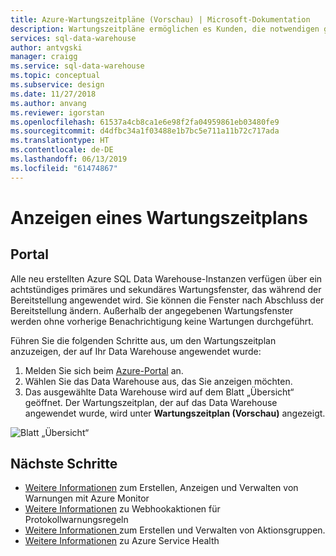 ```yaml
---
title: Azure-Wartungszeitpläne (Vorschau) | Microsoft-Dokumentation
description: Wartungszeitpläne ermöglichen es Kunden, die notwendigen geplanten Wartungsereignisse in ihre Planungen einzubeziehen, mit denen der Azure SQL Data Warehouse-Dienst neue Features, Upgrades und Patches einführt.
services: sql-data-warehouse
author: antvgski
manager: craigg
ms.service: sql-data-warehouse
ms.topic: conceptual
ms.subservice: design
ms.date: 11/27/2018
ms.author: anvang
ms.reviewer: igorstan
ms.openlocfilehash: 61537a4cb8ca1e6e98f2fa04959861eb03480fe9
ms.sourcegitcommit: d4dfbc34a1f03488e1b7bc5e711a11b72c717ada
ms.translationtype: HT
ms.contentlocale: de-DE
ms.lasthandoff: 06/13/2019
ms.locfileid: "61474867"
---
```

# <a name="view-a-maintenance-schedule"></a>Anzeigen eines Wartungszeitplans 

## <a name="portal"></a>Portal

Alle neu erstellten Azure SQL Data Warehouse-Instanzen verfügen über ein achtstündiges primäres und sekundäres Wartungsfenster, das während der Bereitstellung angewendet wird. Sie können die Fenster nach Abschluss der Bereitstellung ändern. Außerhalb der angegebenen Wartungsfenster werden ohne vorherige Benachrichtigung keine Wartungen durchgeführt.

Führen Sie die folgenden Schritte aus, um den Wartungszeitplan anzuzeigen, der auf Ihr Data Warehouse angewendet wurde:

1.  Melden Sie sich beim [Azure-Portal](https://portal.azure.com/) an.
2.  Wählen Sie das Data Warehouse aus, das Sie anzeigen möchten. 
3.  Das ausgewählte Data Warehouse wird auf dem Blatt „Übersicht“ geöffnet. Der Wartungszeitplan, der auf das Data Warehouse angewendet wurde, wird unter **Wartungszeitplan (Vorschau)** angezeigt.

![Blatt „Übersicht“](media/sql-data-warehouse-maintenance-scheduling/clear-overview-blade.PNG)

## <a name="next-steps"></a>Nächste Schritte
- [Weitere Informationen](https://docs.microsoft.com/azure/monitoring-and-diagnostics/monitor-alerts-unified-usage) zum Erstellen, Anzeigen und Verwalten von Warnungen mit Azure Monitor
- [Weitere Informationen](https://docs.microsoft.com/azure/monitoring-and-diagnostics/monitor-alerts-unified-log-webhook) zu Webhookaktionen für Protokollwarnungsregeln
- [Weitere Informationen ](https://docs.microsoft.com/azure/monitoring-and-diagnostics/monitoring-action-groups) zum Erstellen und Verwalten von Aktionsgruppen.
- [Weitere Informationen](https://docs.microsoft.com/azure/service-health/service-health-overview) zu Azure Service Health


